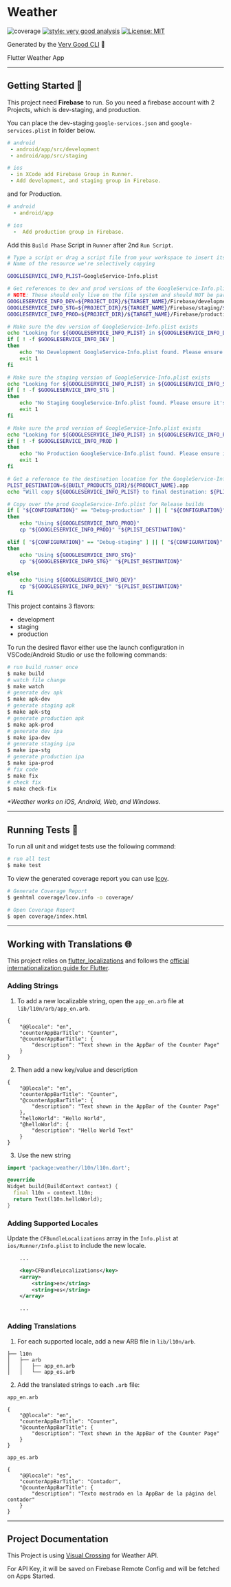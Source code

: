 # Weather

![coverage][coverage_badge]
[![style: very good analysis][very_good_analysis_badge]][very_good_analysis_link]
[![License: MIT][license_badge]][license_link]

Generated by the [Very Good CLI][very_good_cli_link] 🤖

Flutter Weather App

---

## Getting Started 🚀

This project need **Firebase** to run.
So you need a firebase account with 2 Projects, which is dev-staging, and production.

You can place the dev-staging `google-services.json` and `google-services.plist` in folder below.

```yaml
# android
 - android/app/src/development
 - android/app/src/staging

# ios
 - in XCode add Firebase Group in Runner.
 - Add development, and staging group in Firebase.
```

and for Production.

```yaml
# android
  - android/app

# ios
  -  Add production group in Firebase.
```

Add this `Build Phase` Script in `Runner` after 2nd `Run Script`.

```sh
# Type a script or drag a script file from your workspace to insert its path.
# Name of the resource we're selectively copying

GOOGLESERVICE_INFO_PLIST=GoogleService-Info.plist

# Get references to dev and prod versions of the GoogleService-Info.plist
# NOTE: These should only live on the file system and should NOT be part of the target (since we'll be adding them to the target manually)
GOOGLESERVICE_INFO_DEV=${PROJECT_DIR}/${TARGET_NAME}/Firebase/development/${GOOGLESERVICE_INFO_PLIST}
GOOGLESERVICE_INFO_STG=${PROJECT_DIR}/${TARGET_NAME}/Firebase/staging/${GOOGLESERVICE_INFO_PLIST}
GOOGLESERVICE_INFO_PROD=${PROJECT_DIR}/${TARGET_NAME}/Firebase/production/${GOOGLESERVICE_INFO_PLIST}

# Make sure the dev version of GoogleService-Info.plist exists
echo "Looking for ${GOOGLESERVICE_INFO_PLIST} in ${GOOGLESERVICE_INFO_DEV}"
if [ ! -f $GOOGLESERVICE_INFO_DEV ]
then
    echo "No Development GoogleService-Info.plist found. Please ensure it's in the proper directory."
    exit 1
fi

# Make sure the staging version of GoogleService-Info.plist exists
echo "Looking for ${GOOGLESERVICE_INFO_PLIST} in ${GOOGLESERVICE_INFO_STG}"
if [ ! -f $GOOGLESERVICE_INFO_STG ]
then
    echo "No Staging GoogleService-Info.plist found. Please ensure it's in the proper directory."
    exit 1
fi

# Make sure the prod version of GoogleService-Info.plist exists
echo "Looking for ${GOOGLESERVICE_INFO_PLIST} in ${GOOGLESERVICE_INFO_PROD}"
if [ ! -f $GOOGLESERVICE_INFO_PROD ]
then
    echo "No Production GoogleService-Info.plist found. Please ensure it's in the proper directory."
    exit 1
fi

# Get a reference to the destination location for the GoogleService-Info.plist
PLIST_DESTINATION=${BUILT_PRODUCTS_DIR}/${PRODUCT_NAME}.app
echo "Will copy ${GOOGLESERVICE_INFO_PLIST} to final destination: ${PLIST_DESTINATION}"

# Copy over the prod GoogleService-Info.plist for Release builds
if [ "${CONFIGURATION}" == "Debug-production" ] || [ "${CONFIGURATION}" == "Profile-production" ] || [ "${CONFIGURATION}" == "Release-production" ]
then
    echo "Using ${GOOGLESERVICE_INFO_PROD}"
    cp "${GOOGLESERVICE_INFO_PROD}" "${PLIST_DESTINATION}"

elif [ "${CONFIGURATION}" == "Debug-staging" ] || [ "${CONFIGURATION}" == "Profile-staging" ] || [ "${CONFIGURATION}" == "Release-staging" ]
then
    echo "Using ${GOOGLESERVICE_INFO_STG}"
    cp "${GOOGLESERVICE_INFO_STG}" "${PLIST_DESTINATION}"

else
    echo "Using ${GOOGLESERVICE_INFO_DEV}"
    cp "${GOOGLESERVICE_INFO_DEV}" "${PLIST_DESTINATION}"
fi

```

This project contains 3 flavors:

- development
- staging
- production

To run the desired flavor either use the launch configuration in VSCode/Android Studio or use the following commands:

```sh
# run build_runner once
$ make build
# watch file change
$ make watch
# generate dev apk
$ make apk-dev
# generate staging apk
$ make apk-stg
# generate production apk
$ make apk-prod
# generate dev ipa
$ make ipa-dev
# generate staging ipa
$ make ipa-stg
# generate production ipa
$ make ipa-prod
# fix code
$ make fix
# check fix
$ make check-fix
```

_\*Weather works on iOS, Android, Web, and Windows._

---

## Running Tests 🧪

To run all unit and widget tests use the following command:

```sh
# run all test
$ make test
```

To view the generated coverage report you can use [lcov](https://github.com/linux-test-project/lcov).

```sh
# Generate Coverage Report
$ genhtml coverage/lcov.info -o coverage/

# Open Coverage Report
$ open coverage/index.html
```

---

## Working with Translations 🌐

This project relies on [flutter_localizations][flutter_localizations_link] and follows the [official internationalization guide for Flutter][internationalization_link].

### Adding Strings

1. To add a new localizable string, open the `app_en.arb` file at `lib/l10n/arb/app_en.arb`.

```arb
{
    "@@locale": "en",
    "counterAppBarTitle": "Counter",
    "@counterAppBarTitle": {
        "description": "Text shown in the AppBar of the Counter Page"
    }
}
```

2. Then add a new key/value and description

```arb
{
    "@@locale": "en",
    "counterAppBarTitle": "Counter",
    "@counterAppBarTitle": {
        "description": "Text shown in the AppBar of the Counter Page"
    },
    "helloWorld": "Hello World",
    "@helloWorld": {
        "description": "Hello World Text"
    }
}
```

3. Use the new string

```dart
import 'package:weather/l10n/l10n.dart';

@override
Widget build(BuildContext context) {
  final l10n = context.l10n;
  return Text(l10n.helloWorld);
}
```

### Adding Supported Locales

Update the `CFBundleLocalizations` array in the `Info.plist` at `ios/Runner/Info.plist` to include the new locale.

```xml
    ...

    <key>CFBundleLocalizations</key>
	<array>
		<string>en</string>
		<string>es</string>
	</array>

    ...
```

### Adding Translations

1. For each supported locale, add a new ARB file in `lib/l10n/arb`.

```
├── l10n
│   ├── arb
│   │   ├── app_en.arb
│   │   └── app_es.arb
```

2. Add the translated strings to each `.arb` file:

`app_en.arb`

```arb
{
    "@@locale": "en",
    "counterAppBarTitle": "Counter",
    "@counterAppBarTitle": {
        "description": "Text shown in the AppBar of the Counter Page"
    }
}
```

`app_es.arb`

```arb
{
    "@@locale": "es",
    "counterAppBarTitle": "Contador",
    "@counterAppBarTitle": {
        "description": "Texto mostrado en la AppBar de la página del contador"
    }
}
```
---
## Project Documentation

This Project is using [Visual Crossing](https://www.visualcrossing.com/) for Weather API.

For API Key, it will be saved on Firebase Remote Config and will be fetched on Apps Started.

[coverage_badge]: coverage_badge.svg
[flutter_localizations_link]: https://api.flutter.dev/flutter/flutter_localizations/flutter_localizations-library.html
[internationalization_link]: https://flutter.dev/docs/development/accessibility-and-localization/internationalization
[license_badge]: https://img.shields.io/badge/license-MIT-blue.svg
[license_link]: https://opensource.org/licenses/MIT
[very_good_analysis_badge]: https://img.shields.io/badge/style-very_good_analysis-B22C89.svg
[very_good_analysis_link]: https://pub.dev/packages/very_good_analysis
[very_good_cli_link]: https://github.com/VeryGoodOpenSource/very_good_cli
